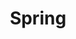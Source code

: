 ---
title: Spring
category: Développement
subcategory: Spring
permalink: /docs/developpement/spring/
layout: category
---